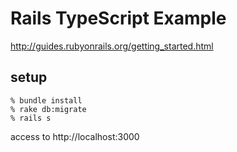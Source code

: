 # Rails TypeScript Example

http://guides.rubyonrails.org/getting_started.html

## setup

```
% bundle install
% rake db:migrate
% rails s
```

access to http://localhost:3000
